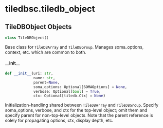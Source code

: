 <a id="tiledbsc.tiledb_object"></a>

# tiledbsc.tiledb\_object

<a id="tiledbsc.tiledb_object.TileDBObject"></a>

## TileDBObject Objects

```python
class TileDBObject()
```

Base class for `TileDBArray` and `TileDBGroup`. Manages soma_options, context, etc. which are common
to both.

<a id="tiledbsc.tiledb_object.TileDBObject.__init__"></a>

#### \_\_init\_\_

```python
def __init__(uri: str,
             name: str,
             parent=None,
             soma_options: Optional[SOMAOptions] = None,
             verbose: Optional[bool] = True,
             ctx: Optional[tiledb.Ctx] = None)
```

Initialization-handling shared between `TileDBArray` and `TileDBGroup`.  Specify soma_options,
verbose, and ctx for the top-level object; omit them and specify parent for non-top-level
objects. Note that the parent reference is solely for propagating options, ctx, display
depth, etc.

